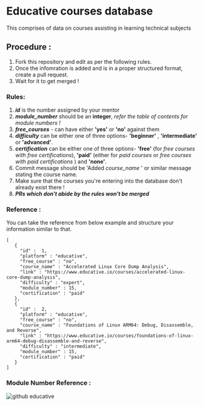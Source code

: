 # Educative courses database
This comprises of data on courses assisting in learning technical subjects

## Procedure :
1. Fork this repository and edit as per the following rules.
2. Once the infomration is added and is in a proper structured format, create a pull request.
3. Wait for it to get merged !

### Rules:
1. ***id*** is the number assigned by your mentor
2. ***module_number*** should be an **integer**, *refer the table of contents for module numbers !*
3. ***free_courses*** - can have either **'yes'** or **'no'** against them
4. ***difficulty*** can be either one of three options- **'beginner'** , **'intermediate'** or **'advanced'**.
5. ***certification*** can be either one of three options- **'free'** (for *free courses with free certifications*), **'paid'** (either for *paid courses* or *free courses with paid certifications* ) and **'none'**.
6. Commit message should be 'Added *course_name* ' or similar message stating the course name.
7. Make sure that the courses you're entering into the database don't already exist there !
8. ***PRs which don't abide by the rules won't be merged***

### Reference :
You can take the reference from below example and structure your information similar to that.

   
  ```
  [
     {
       "id" :  1,
       "platform" : "educative",
       "free_course" : "no",
       "course_name" : "Accelerated Linux Core Dump Analysis",
       "link" : "https://www.educative.io/courses/accelerated-linux-core-dump-analysis",
       "difficulty" : "expert",
       "module_number" : 15,
       "certification" : "paid"
     },
     {
       "id" :  2,
       "platform" : "educative",
       "free_course" : "no",
       "course_name" : "Foundations of Linux ARM64: Debug, Disassemble, and Reverse",
       "link" : "https://www.educative.io/courses/foundations-of-linux-arm64-debug-disassemble-and-reverse",
       "difficulty" : "intermediate",
       "module_number" : 15,
       "certification" : "paid"
     }
]
 ```
### Module Number Reference :

![github educative](https://github.com/gdsc-bit/educative_courses/assets/100427124/86e36964-7063-412d-882a-5ae9838492e3)

